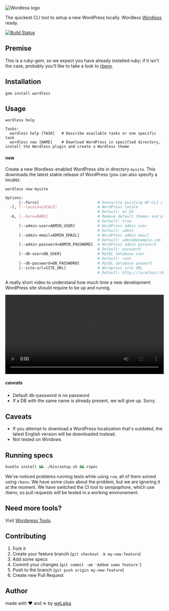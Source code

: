 ![Wordless logo](https://raw.githubusercontent.com/welaika/wordless_gem/master/assets/images/wordless_gem.png)

The quickest CLI tool to setup a new WordPress locally. Wordless [Wordless](http://welaika.github.com/wordless/) ready.

[![Build Status](https://semaphoreci.com/api/v1/welaika/wordless_gem/branches/master/badge.svg)](https://semaphoreci.com/welaika/wordless_gem)

## Premise

This is a ruby-gem, so we expect you have already installed _ruby_; if it isn't
the case, probably you'll like to take a look to [rbenv](https://github.com/sstephenson/rbenv).

## Installation

    gem install wordless

## Usage

    wordless help

    Tasks:
      wordless help [TASK]   # Describe available tasks or one specific task
      wordless new [NAME]    # Download WordPress in specified directory, install the Wordless plugin and create a Wordless theme

#### new

Create a new Wordless-enabled WordPress site in directory `mysite`. This downloads the latest stable release of WordPress (you can also specify a locale):

    wordless new mysite

```bash
Options:
      [--force]                          # Overwrite existing WP-CLI / WP-CLI Server installation
  -l, [--locale=LOCALE]                  # WordPress locale
                                         # Default: en_US
  -b, [--bare=BARE]                      # Remove default themes and plugins
                                         # Default: true
      [--admin-user=ADMIN_USER]          # WordPress admin user
                                         # Default: admin
      [--admin-email=ADMIN_EMAIL]        # WordPress admin email
                                         # Default: admin@example.com
      [--admin-password=ADMIN_PASSWORD]  # WordPress admin password
                                         # Default: password
      [--db-user=DB_USER]                # MySQL database user
                                         # Default: root
      [--db-password=DB_PASSWORD]        # MySQL database pasword
      [--site-url=SITE_URL]              # Wordpress site URL
                                         # Default: http://localhost:8080
```

A really short video to understand how much time a new development WordPress site should require to be up and runnig.

<video src="https://d3vv6lp55qjaqc.cloudfront.net/items/3I0v060l2l0G0X443X1d/Screen%20Recording%202017-12-17%20at%2003.49%20PM.mov" controls style="display: block;height: auto;width: 100%;">Screen Recording 2017-12-17 at 03.49 PM.mov</video>

##### caveats

- Default db-password is no password
- If a DB with the same name is already present, we will give up. Sorry.

## Caveats

- If you attempt to download a WordPress localization that's outdated, the latest English version will be downloaded instead.
- Not tested on Windows

## Running specs

```bash
bundle install && ./bin/setup.sh && rspec
```

We've noticed problems running tests while using `rvm`; all of them solved using `rbenv`.
We have some clues about the problem, but we are ignoring it at the moment. We have switched
the CI tool to _sempaphore_, which use rbenv, so pull requests will be tested in a working
environement.

## Need more tools?
Visit [Wordpress Tools](http://wptools.it).

## Contributing

1. Fork it
2. Create your feature branch (`git checkout -b my-new-feature`)
3. Add some specs
4. Commit your changes (`git commit -am 'Added some feature'`)
5. Push to the branch (`git push origin my-new-feature`)
6. Create new Pull Request

## Author

made with ❤️ and ☕️ by [weLaika](http://dev.welaika.com)
